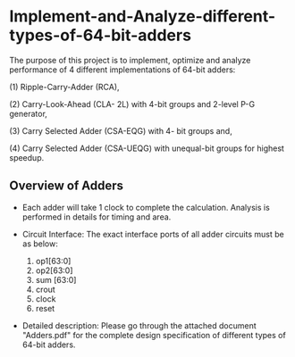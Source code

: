# Implement-and-Analyze-different-types-of-64-bit-adders

The purpose of this project is to implement, optimize and analyze performance of 4 different implementations of 64-bit adders: 

(1) Ripple-Carry-Adder (RCA), 

(2) Carry-Look-Ahead (CLA- 2L) with 4-bit groups and 2-level P-G generator, 

(3) Carry Selected Adder (CSA-EQG) with 4- bit groups and,

(4) Carry Selected Adder (CSA-UEQG) with unequal-bit groups for highest speedup.

## Overview of Adders

* Each adder will take 1 clock to complete the calculation. Analysis is performed in details for timing and area.

* Circuit Interface: The exact interface ports of all adder circuits must be as below: 
  1. op1[63:0]
  2. op2[63:0]
  3. sum [63:0]
  4. crout 
  5. clock 
  6. reset
  
* Detailed description: Please go through the attached document "Adders.pdf" for the complete design specification of different types of 64-bit adders.
